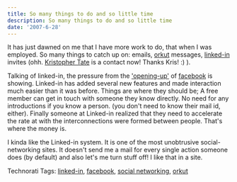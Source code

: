 ```yaml
---
title: So many things to do and so little time
description: So many things to do and so little time
date: '2007-6-28'
---
```


It has just dawned on me that I have more work to do, that when I was employed. So many things to catch up on: emails, [orkut][0] messages, [linked-in][1] invites (ohh. [Kristopher Tate][2] is a contact now! Thanks Kris! :) ). 

Talking of linked-in, the pressure from the ['opening-up'][3] of [facebook][4] is showing. Linked-in has added several new features and made interaction much easier than it was before. Things are where they should be; A free member can get in touch with someone they know directly. No need for any introductions if you know a person. (you don't need to know their mail id, either). Finally someone at Linked-in realized that they need to accelerate the rate at with the interconnections were formed between people. That's where the money is.

I kinda like the Linked-in system. It is one of the most unobtrusive social-networking sites. It doesn't send me a mail for every single action someone does (by default) and also let's me turn stuff off! I like that in a site.

Technorati Tags: [linked-in][5], [facebook][6], [social networking][7], [orkut][8]


[0]: http://orkut.com
[1]: http://www.linkedin.com/profile?viewProfile=&key=7072994
[2]: http://www.linkedin.com/profile?viewProfile=&key=5109233
[3]: http://mashable.com/2006/08/15/facebook-developers-launches-facebook-opening-up/
[4]: http://www.facebook.com/
[5]: http://technorati.com/tags/linked-in
[6]: http://technorati.com/tags/facebook
[7]: http://technorati.com/tags/social%20networking
[8]: http://technorati.com/tags/orkut
